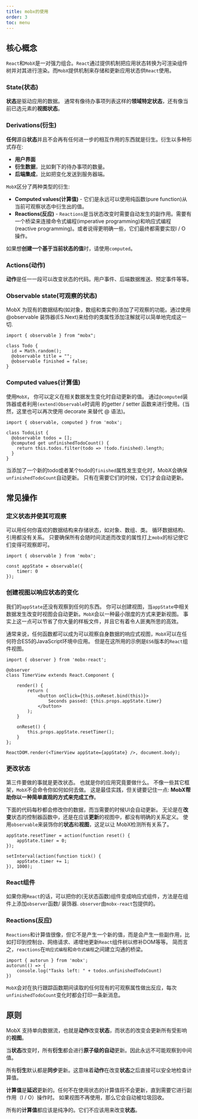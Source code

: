 ```yaml
---
title: mobx的使用
order: 3
toc: menu
---
```


## 核心概念

`React`和`MobX`是一对强力组合。`React`通过提供机制把应用状态转换为可渲染组件树并对其进行渲染。而`MobX`提供机制来存储和更新应用状态供`React`使用。

### State(状态)

**状态**是驱动应用的数据。 通常有像待办事项列表这样的**领域特定状态**，还有像当前已选元素的**视图状态**。

### Derivations(衍生)

**任何**源自**状态**并且不会再有任何进一步的相互作用的东西就是衍生。衍生以多种形式存在:

- **用户界面**
- **衍生数据**，比如剩下的待办事项的数量。
- **后端集成**，比如把变化发送到服务器端。

`MobX`区分了两种类型的衍生:

- **Computed values(计算值)** - 它们是永远可以使用纯函数(pure function)从当前可观察状态中衍生出的值。
- **Reactions(反应)** - `Reactions`是当状态改变时需要自动发生的副作用。需要有一个桥梁来连接命令式编程(imperative programming)和响应式编程(reactive programming)。或者说得更明确一些，它们最终都需要实现I / O 操作。

如果想**创建一个基于当前状态的值**时，请使用`computed`。

### Actions(动作)

**动作**是任一一段可以改变状态的代码。用户事件、后端数据推送、预定事件等等。

### Observable state(可观察的状态)

MobX 为现有的数据结构(如对象，数组和类实例)添加了可观察的功能。通过使用 @observable 装饰器(ES.Next)来给你的类属性添加注解就可以简单地完成这一切.

```tsx | pure
import { observable } from "mobx";

class Todo {
  id = Math.random();
  @observable title = "";
  @observable finished = false;
}
```

### Computed values(计算值)

使用`MobX`， 你可以定义在相关数据发生变化时自动更新的值。 通过`@computed`装饰器或者利用`(extend)Observable`时调用 的getter / setter 函数来进行使用。(当然，这里也可以再次使用 decorate 来替代 @ 语法)。

```tsx | pure
import { observable, computed } from 'mobx';

class TodoList {
  @observable todos = [];
  @computed get unfinishedTodoCount() {
    return this.todos.filter(todo => !todo.finished).length;
  }
}
```

当添加了一个新的todo或者某个todo的`finished`属性发生变化时，MobX会确保`unfinishedTodoCount`自动更新。 只有在需要它们的时候，它们才会自动更新。

## 常见操作

### 定义状态并使其可观察

可以用任何你喜欢的数据结构来存储状态，如对象、数组、类。 循环数据结构、引用都没有关系。 只要确保所有会随时间流逝而改变的属性打上`mobx`的标记使它们变得可观察即可。

```tsx | pure
import { observable } from 'mobx';

const appState = observable({
    timer: 0
});
```

### 创建视图以响应状态的变化

我们的`appState`还没有观察到任何的东西。 你可以创建视图，当`appState`中相关数据发生改变时视图会自动更新。`MobX`会以一种最小限度的方式来更新视图。 事实上这一点可以节省了你大量的样板文件，并且它有着令人匪夷所思的高效。

通常来说，任何函数都可以成为可以观察自身数据的响应式视图，`MobX`可以在任何符合ES5的JavaScript环境中应用。 但是在这所用的示例是`ES6`版本的`React`组件视图。

```tsx | pure
import { observer } from 'mobx-react';

@observer
class TimerView extends React.Component {
  
    render() {
        return (
            <button onClick={this.onReset.bind(this)}>
                Seconds passed: {this.props.appState.timer}
            </button>
        );
    }

    onReset() {
        this.props.appState.resetTimer();
    }
};

ReactDOM.render(<TimerView appState={appState} />, document.body);
```

### 更改状态

第三件要做的事就是更改状态。 也就是你的应用究竟要做什么。 不像一些其它框架，`MobX`不会命令你如何如何去做。 这是最佳实践，但关键要记住一点: **MobX帮助你以一种简单直观的方式来完成工作**。

下面的代码每秒都会修改你的数据，而当需要的时候UI会自动更新。 无论是在**改变**状态的控制器函数中，还是在应该**更新**的视图中，都没有明确的关系定义。 使用`observable`来装饰你的**状态**和**视图**，这足以让 MobX检测所有关系了。

```tsx | pure
appState.resetTimer = action(function reset() {
    appState.timer = 0;
});

setInterval(action(function tick() {
    appState.timer += 1;
}), 1000);
```

### React组件

如果你用`React`的话，可以把你的(无状态函数)组件变成响应式组件，方法是在组件上添加`observer`函数/ 装饰器. `observer`由`mobx-react`包提供的。

<code src="./demo/TodoList"></code>

### Reactions(反应)

`Reactions`和计算值很像，但它不是产生一个新的值，而是会产生一些副作用，比如打印到控制台、网络请求、递增地更新`React`组件树以修补DOM等等。 简而言之，`reactions`在`响应式编程`和`命令式编程`之间建立沟通的桥梁。

```tsx | pure
import { autorun } from 'mobx';
autorun(() => {
    console.log("Tasks left: " + todos.unfinishedTodoCount)
})
```
`MobX`会对在执行跟踪函数期间读取的任何现有的可观察属性做出反应，每次`unfinishedTodoCount`变化时都会打印一条新消息。

## 原则

MobX 支持单向数据流，也就是**动作**改变**状态**，而状态的改变会更新所有受影响的**视图**。

当**状态**改变时，所有**衍生**都会进行**原子级的自动**更新。因此永远不可能观察到中间值。

所有**衍生**默认都是**同步**更新。这意味着**动作**在改变**状态**之后直接可以安全地检查计算值。

**计算值**是**延迟**更新的。任何不在使用状态的计算值将不会更新，直到需要它进行副作用（I / O）操作时。 如果视图不再使用，那么它会自动被垃圾回收。

所有的**计算值**都应该是纯净的。它们不应该用来改变**状态**。

